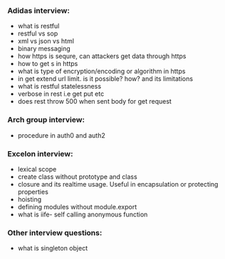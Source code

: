 ### Adidas interview:
* what is restful
* restful vs sop
* xml vs json vs html
* binary messaging
* how https is sequre, can attackers get data through https
* how to get s in https
* what is type of encryption/encoding or algorithm in https
* in get extend url limit. is it possible? how? and its limitations
* what is restful statelessness
* verbose in rest i.e get put etc
* does rest throw 500 when sent body for get request

### Arch group interview:
* procedure in auth0 and auth2

### Excelon interview:
* lexical scope
* create class without prototype and class
* closure and its realtime usage. Useful in encapsulation or protecting properties
* hoisting
* defining modules without module.export
* what is iife- self calling anonymous function

### Other interview questions:
* what is singleton object
